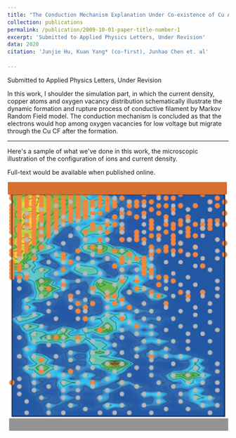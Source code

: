 ```yaml
---
title: "The Conduction Mechanism Explanation Under Co-existence of Cu Atom and Oxygen Vacancy in Zinc Oxide Based RRAM by Markov Random Field Simulatiom"
collection: publications
permalink: /publication/2009-10-01-paper-title-number-1
excerpt: 'Submitted to Applied Physics Letters, Under Revision'
data: 2020
citation: 'Junjie Hu, Kuan Yang* (co-first), Junhao Chen et. al'

---
```

Submitted to Applied Physics Letters, Under Revision


In this work, I shoulder the simulation part, in which the current density, copper atoms and oxygen vacancy distribution schematically illustrate the dynamic formation and rupture process of conductive filament by Markov Random Field model. The conduction mechanism is concluded as that the electrons would hop among oxygen vacancies for low voltage but migrate through the Cu CF after the formation.

---

Here's a sample of what we've done in this work, the microscopic illustration of the configuration of ions and current density.

Full-text would be available when published online.

![Pic for Illustration](/images/paper_1.png)
